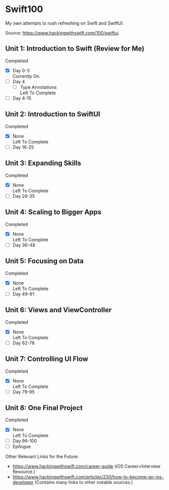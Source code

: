 # Swift100
My own attempts to rush refreshing on Swift and SwiftUI.

Source: https://www.hackingwithswift.com/100/swiftui

## Unit 1: Introduction to Swift (Review for Me)
Completed
- [x] Day 0-3
<br>Currently On
- [ ] Day 4
    - [ ] Type Annotations
<br>Left To Complete
- [ ] Day 4-15

## Unit 2: Introduction to SwiftUI
Completed
- [x] None
<br>Left To Complete
- [ ] Day 16-25

## Unit 3: Expanding Skills
Completed
- [x] None
<br>Left To Complete
- [ ] Day 26-35

## Unit 4: Scaling to Bigger Apps
Completed
- [x] None
<br>Left To Complete
- [ ] Day 36-48

## Unit 5: Focusing on Data
Completed
- [x] None
<br>Left To Complete
- [ ] Day 49-61

## Unit 6: Views and ViewController
Completed
- [x] None
<br>Left To Complete
- [ ] Day 62-78

## Unit 7: Controlling UI Flow
Completed
- [x] None
<br>Left To Complete
- [ ] Day 79-95

## Unit 8: One Final Project
Completed
- [x] None
<br>Left To Complete
- [ ] Day 96-100
- [ ] Epilogue

Other Relevant Links for the Future:
  * https://www.hackingwithswift.com/career-guide (iOS Career+Interview Resource.)
  * https://www.hackingwithswift.com/articles/230/how-to-become-an-ios-developer (Contains many links to other notable sources.)